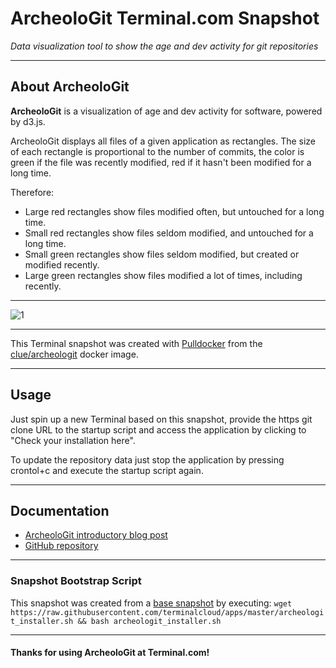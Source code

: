 # **ArcheoloGit** Terminal.com Snapshot

*Data visualization tool to show the age and dev activity for git repositories*

---

## About ArcheoloGit

**ArcheoloGit** is a visualization of age and dev activity for software, powered by d3.js.

ArcheoloGit displays all files of a given application as rectangles. The size of each rectangle is proportional to the number of commits, the color is green if the file was recently modified, red if it hasn't been modified for a long time.

Therefore:

- Large red rectangles show files modified often, but untouched for a long time.
- Small red rectangles show files seldom modified, and untouched for a long time.
- Small green rectangles show files seldom modified, but created or modified recently.
- Large green rectangles show files modified a lot of times, including recently.

---

![1](http://marmelab.com/images/blog/nav.gif)


---

This Terminal snapshot was created with [Pulldocker]() from the [clue/archeologit](https://registry.hub.docker.com/u/clue/archeologit/) docker image.

---


## Usage

Just spin up a new Terminal based on this snapshot, provide the https git clone URL to the startup script and access the application by clicking to "Check your installation here".

To update the repository data just stop the application by pressing crontol+c and execute the startup script again.

---

## Documentation

- [ArcheoloGit introductory blog post](http://marmelab.com/blog/2014/05/15/archeologit.html)
- [GitHub repository](https://github.com/marmelab/ArcheoloGit)

---

### Snapshot Bootstrap Script

This snapshot was created from a [base snapshot](https://www.terminal.com/tiny/FzpHiTXG1K) by executing:
`wget https://raw.githubusercontent.com/terminalcloud/apps/master/archeologit_installer.sh && bash archeologit_installer.sh`

---

#### Thanks for using ArcheoloGit at Terminal.com!
